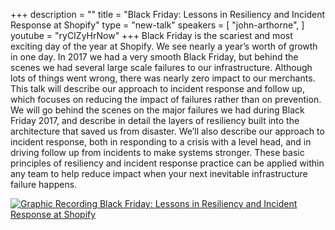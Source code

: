 +++
description = ""
title = "Black Friday: Lessons in Resiliency and Incident Response at Shopify"
type = "new-talk"
speakers = [
        "john-arthorne",
]
youtube = "ryCIZyHrNow"
+++
Black Friday is the scariest and most exciting day of the year at Shopify. We see nearly a year’s worth of growth in one day. In 2017 we had a very smooth Black Friday, but behind the scenes we had several large scale failures to our infrastructure. Although lots of things went wrong, there was nearly zero impact to our merchants. This talk will describe our approach to incident response and follow up, which focuses on reducing the impact of failures rather than on prevention. We will go behind the scenes on the major failures we had during Black Friday 2017, and describe in detail the layers of resiliency built into the architecture that saved us from disaster. We’ll also describe our approach to incident response, both in responding to a crisis with a level head, and in driving follow up from incidents to make systems stronger. These basic principles of resiliency and incident response practice can be applied within any team to help reduce impact when your next inevitable infrastructure failure happens.

<a href="https://assets.devopsdays.org/events/2018/toronto/DevOpsDaysTO_May31_2018_JohnArthorne.jpg" target="_blank"><img src="https://assets.devopsdays.org/events/2018/toronto/DevOpsDaysTO_May31_2018_JohnArthorne_lores.jpg" alt="Graphic Recording Black Friday: Lessons in Resiliency and Incident Response at Shopify" /></a>
